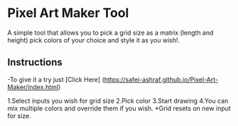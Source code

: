 # Pixel Art Maker Tool

A simple tool that allows you to pick a grid size as a matrix (length and height) pick colors of your choice and style it as you wish!.

## Instructions

-To give it a try just [Click Here] (https://safei-ashraf.github.io/Pixel-Art-Maker/index.html)


1.Select inputs you wish for grid size
2.Pick color
3.Start drawing
4.You can mix multiple colors and override them if you wish.
*Grid resets on new input for size.


